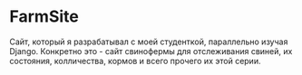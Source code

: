 # FarmSite

Сайт, который я разрабатывал с моей студенткой, параллельно изучая Django.
Конкретно это - сайт свинофермы для отслеживания свиней, их состояния, колличества, кормов и всего прочего их этой серии.
